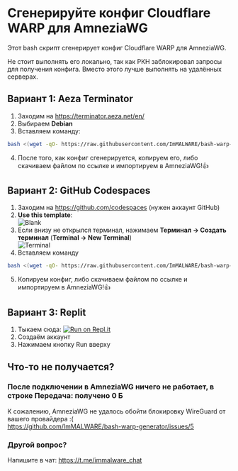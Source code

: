 # Сгенерируйте конфиг Cloudflare WARP для AmneziaWG
Этот bash скрипт сгенерирует конфиг Cloudflare WARP для AmneziaWG.

Не стоит выполнять его локально, так как РКН заблокировал запросы для получения конфига. Вместо этого лучше выполнять на удалённых серверах.

## Вариант 1: Aeza Terminator
1. Заходим на https://terminator.aeza.net/en/
2. Выбираем **Debian**
3. Вставляем команду:
```bash
bash <(wget -qO- https://raw.githubusercontent.com/ImMALWARE/bash-warp-generator/main/warp_generator.sh)
```
4. После того, как конфиг сгенерируется, копируем его, либо скачиваем файлом по ссылке и импортируем в AmneziaWG!👍
## Вариант 2: GitHub Codespaces
1. Заходим на https://github.com/codespaces (нужен аккаунт GitHub)
2. **Use this template**: \
![Blank](https://i.imgur.com/NzHCrZO.png)
3. Если внизу не открылся терминал, нажимаем **Терминал -> Создать терминал** (**Terminal -> New Terminal**) \
![Terminal](https://i.imgur.com/O1wzkyP.png)
4. Вставляем команду
```bash
bash <(wget -qO- https://raw.githubusercontent.com/ImMALWARE/bash-warp-generator/main/warp_generator.sh)
```
5. Копируем конфиг, либо скачиваем файлом по ссылке и импортируем в AmneziaWG!👍
## Вариант 3: Replit
1. Тыкаем сюда: [![Run on Repl.it](https://repl.it/badge/github/replit/upm)](https://replit.com/new/github/ImMALWARE/bash-warp-generator)
2. Создаём аккаунт
3. Нажимаем кнопку Run вверху


## Что-то не получается?
### После подключении в AmneziaWG ничего не работает, в строке **Передача**: получено 0 Б
К сожалению, AmneziaWG не удалось обойти блокировку WireGuard от вашего провайдера :( \
https://github.com/ImMALWARE/bash-warp-generator/issues/5

### Другой вопрос?
Напишите в чат: https://t.me/immalware_chat
